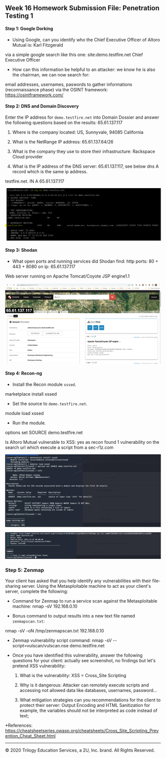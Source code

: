## Week 16 Homework Submission File: Penetration Testing 1

#### Step 1: Google Dorking


- Using Google, can you identify who the Chief Executive Officer of Altoro Mutual is: Karl Fitzgerald

via a simple google search like this one: site:demo.testfire.net Chief Executive Officer

- How can this information be helpful to an attacker: we know he is also the chairman, we can now search for:

email addresses, usernames, paswords to gather informations (reconnaissance phase) via the OSINT framework: https://osintframework.com/


#### Step 2: DNS and Domain Discovery

Enter the IP address for `demo.testfire.net` into Domain Dossier and answer the following questions based on the results: 65.61.137.117

  1. Where is the company located: US, Sunnyvale, 94085 California

  2. What is the NetRange IP address: 65.61.137.64/26

  3. What is the company they use to store their infrastructure: Rackspace Cloud provider

  4. What is the IP address of the DNS server: 65.61.137.117, see below dns A record which is the same ip address.
  
testfire.net.	IN	A	65.61.137.117

![dig](/dig.PNG "dig")

#### Step 3: Shodan

- What open ports and running services did Shodan find: http ports: 80 + 443 + 8080 on ip: 65.61.137.117

Web server running on Apache Tomcat/Coyote JSP engine1.1

![shodan](/shodan.PNG "shodan")

#### Step 4: Recon-ng

- Install the Recon module `xssed`. 

marketplace install xssed

- Set the source to `demo.testfire.net`. 

module load xssed

- Run the module. 

options set SOURCE demo.testfire.net

Is Altoro Mutual vulnerable to XSS: yes as recon found 1 vulnerability on the search url which execute a script from a sec-r1z.com

![recon install](/RECON-NG-1.PNG "recon install")

![recon result](RECON-NG-2.PNG "recon result")

### Step 5: Zenmap

Your client has asked that you help identify any vulnerabilities with their file-sharing server. Using the Metasploitable machine to act as your client's server, complete the following:

- Command for Zenmap to run a service scan against the Metasploitable machine: nmap -sV 192.168.0.10
 
- Bonus command to output results into a new text file named `zenmapscan.txt`:

nmap -sV -oN /tmp/zenmapscan.txt 192.168.0.10

- Zenmap vulnerability script command: nmap -sV --script=vulscan/vulscan.nse demo.testfire.net

- Once you have identified this vulnerability, answer the following questions for your client: actually see screenshot, no findings but let's pretend XSS vulnerability:

  1. What is the vulnerability: XSS = Cross_Site Scripting

  2. Why is it dangerous: Attacker can remotely execute scripts and accessing not allowed data like databases, usernames, password...

  3. What mitigation strategies can you recommendations for the client to protect their server: Output Encoding and HTML Sanitization for example, the variables should not be interpreted as code instead of text;
  
 *References: https://cheatsheetseries.owasp.org/cheatsheets/Cross_Site_Scripting_Prevention_Cheat_Sheet.html
  

---
© 2020 Trilogy Education Services, a 2U, Inc. brand. All Rights Reserved.  
